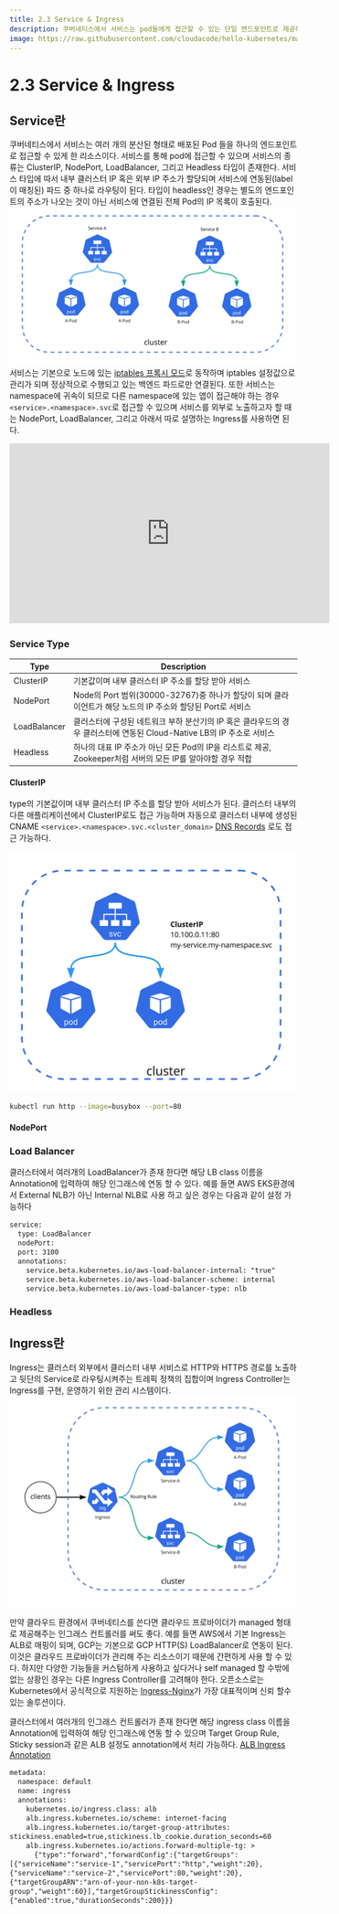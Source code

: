 ```yaml
---
title: 2.3 Service & Ingress
description: 쿠버네티스에서 서비스는 pod들에게 접근할 수 있는 단일 엔드포인트로 제공하는 리소스이며 인그래스는 클러스터 외부에서 클러스터 내부 서비스로 HTTP와 HTTPS 경로를 노출하고 뒷단의 서비스로 라우팅시켜주는 역할을 한다
image: https://raw.githubusercontent.com/cloudacode/hello-kubernetes/main/docs/assets/kubernetes-school.png
---
```


# 2.3 Service & Ingress

## Service란

쿠버네티스에서 서비스는 여러 개의 분산된 형태로 배포된 Pod 들을 하나의 엔드포인트로 접근할 수 있게 한 리소스이다. 서비스를 통해 pod에 접근할 수 있으며 서비스의 종류는 ClusterIP, NodePort, LoadBalancer, 그리고 Headless 타입이 존재한다. 서비스 타입에 따서 내부 클러스터 IP 혹은 외부 IP 주소가 할당되며 서비스에 연동된(label이 매칭된) 파드 중 하나로 라우팅이 된다. 타입이 headless인 경우는 별도의 엔드포인트의 주소가 나오는 것이 아닌 서비스에 연결된 전체 Pod의 IP 목록이 호출된다.
![kubernetes-service](assets/kubernetes-service.jpg)
서비스는 기본으로 노드에 있는 [iptables 프록시 모드](https://kubernetes.io/ko/docs/concepts/services-networking/service/#proxy-mode-iptables)로 동작하며 iptables 설정값으로 관리가 되며 정상적으로 수행되고 있는 백엔드 파드로만 연결된다. 또한 서비스는 namespace에 귀속이 되므로 다른 namespace에 있는 앱이 접근해야 하는 경우 `<service>.<namespace>.svc`로 접근할 수 있으며 서비스를 외부로 노출하고자 할 때는 NodePort, LoadBalancer, 그리고 아래서 따로 설명하는 Ingress를 사용하면 된다.
<p align="center"><iframe width="560" height="315" src="https://www.youtube.com/embed/NFApeJRXos4" title="YouTube video player" frameborder="0" allow="accelerometer; autoplay; clipboard-write; encrypted-media; gyroscope; picture-in-picture" allowfullscreen></iframe></p>

### Service Type

| Type      | Description                          |
| ----------- | ------------------------------------ |
| ClusterIP  | 기본값이며 내부 클러스터 IP 주소를 할당 받아 서비스 | 
| NodePort | Node의 Port 범위(30000-32767)중 하나가 할당이 되며 클라이언트가 해당 노드의 IP 주소와 할당된 Port로 서비스 |
| LoadBalancer  | 클러스터에 구성된 네트워크 부하 분산기의 IP 혹은 클라우드의 경우 클러스터에 연동된 Cloud-Native LB의 IP 주소로 서비스 |
| Headless  | 하나의 대표 IP 주소가 아닌 모든 Pod의 IP을 리스트로 제공, Zookeeper처럼 서버의 모든 IP를 알아야할 경우 적합 |

#### ClusterIP

type의 기본값이며 내부 클러스터 IP 주소를 할당 받아 서비스가 된다. 클러스터 내부의 다른 애플리케이션에서 ClusterIP로도 접근 가능하며 자동으로 클러스터 내부에 생성된 CNAME `<service>.<namespace>.svc.<cluster_domain>`
[DNS Records](https://kubernetes.io/docs/concepts/services-networking/dns-pod-service/#services) 로도 접근 가능하다.

![kubernetes-service-clusterip](assets/kubernetes-service-clusterip.jpg)

```bash
kubectl run http --image=busybox --port=80

```

#### NodePort

### Load Balancer

클러스터에서 여러개의 LoadBalancer가 존재 한다면 해당 LB class 이름을 Annotation에 입력하여 해당 인그래스에 연동 할 수 있다.
예를 들면 AWS EKS환경에서 External NLB가 아닌 Internal NLB로 사용 하고 싶은 경우는 다음과 같이 설정 가능하다

```
service:
  type: LoadBalancer
  nodePort:
  port: 3100
  annotations: 
    service.beta.kubernetes.io/aws-load-balancer-internal: "true"
    service.beta.kubernetes.io/aws-load-balancer-scheme: internal
    service.beta.kubernetes.io/aws-load-balancer-type: nlb
```

### Headless

## Ingress란

Ingress는 클러스터 외부에서 클러스터 내부 서비스로 HTTP와 HTTPS 경로를 노출하고 뒷단의 Service로 라우팅시켜주는 트레픽 정책의 집합이며 Ingress Controller는 Ingress를 구현, 운영하기 위한 관리 시스템이다.
![ingress-controller](assets/ingress-controller.jpg)

만약 클라우드 환경에서 쿠버네티스를 쓴다면 클라우드 프로바이더가 managed 형태로 제공해주는 인그래스 컨트롤러를 써도 좋다. 예를 들면 AWS에서 기본 Ingress는 ALB로 매핑이 되며, GCP는 기본으로 GCP HTTP(S) LoadBalancer로 연동이 된다. 이것은 클라우드 프로바이더가 관리해 주는 리소스이기 때문에 간편하게 사용 할 수 있다. 하지만 다양한 기능들을 커스텀하게 사용하고 싶다거나 self managed 할 수밖에 없는 상황인 경우는 다른 Ingress Controller를 고려해야 한다. 
오픈소스로는 Kubernetes에서 공식적으로 지원하는 [Ingress-Nginx](https://github.com/kubernetes/ingress-nginx/tree/main/charts/ingress-nginx)가 가장 대표적이며 신뢰 할수 있는 솔루션이다.

클러스터에서 여러개의 인그래스 컨트롤러가 존재 한다면 해당 ingress class 이름을 Annotation에 입력하여 해당 인그래스에 연동 할 수 있으며 Target Group Rule, Sticky session과 같은 ALB 설정도 annotation에서 처리 가능하다. [ALB Ingress Annotation](https://kubernetes-sigs.github.io/aws-load-balancer-controller/v2.2/guide/ingress/annotations/#traffic-routing)

```
metadata:
  namespace: default
  name: ingress
  annotations:
    kubernetes.io/ingress.class: alb
    alb.ingress.kubernetes.io/scheme: internet-facing
    alb.ingress.kubernetes.io/target-group-attributes: stickiness.enabled=true,stickiness.lb_cookie.duration_seconds=60
    alb.ingress.kubernetes.io/actions.forward-multiple-tg: >
      {"type":"forward","forwardConfig":{"targetGroups":[{"serviceName":"service-1","servicePort":"http","weight":20},{"serviceName":"service-2","servicePort":80,"weight":20},{"targetGroupARN":"arn-of-your-non-k8s-target-group","weight":60}],"targetGroupStickinessConfig":{"enabled":true,"durationSeconds":200}}}
```